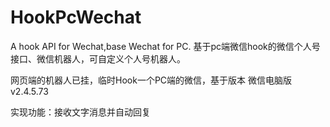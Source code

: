 # HookPcWechat
A hook API for Wechat,base Wechat for PC. 基于pc端微信hook的微信个人号接口、微信机器人，可自定义个人号机器人。

网页端的机器人已挂，临时Hook一个PC端的微信，基于版本 微信电脑版 v2.4.5.73  

实现功能：接收文字消息并自动回复
